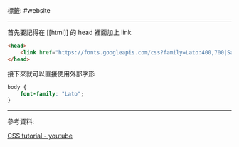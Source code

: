 標籤: #website 

---

首先要記得在 [[html]] 的 head 裡面加上 link

```html
<head>
	<link href="https://fonts.googleapis.com/css?family=Lato:400,700|Sarabun:400,700" rel="stylesheet">
</head>
```

接下來就可以直接使用外部字形

```css
body {
	font-family: "Lato";
}
```

---

參考資料:

[CSS tutorial - youtube](https://youtu.be/1Rs2ND1ryYc)